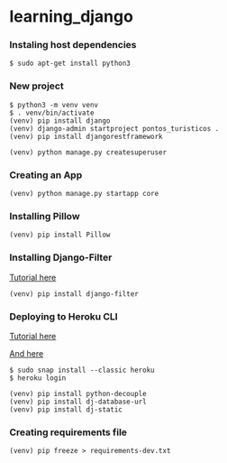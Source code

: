 # learning_django

### Instaling host dependencies
    $ sudo apt-get install python3
    

### New project
    $ python3 -m venv venv
    $ . venv/bin/activate
    (venv) pip install django
    (venv) django-admin startproject pontos_turisticos .
    (venv) pip install djangorestframework
    
    (venv) python manage.py createsuperuser
    
### Creating an App
    (venv) python manage.py startapp core
    
### Installing Pillow
    (venv) pip install Pillow
    
### Installing Django-Filter
[Tutorial here](https://www.django-rest-framework.org/api-guide/filtering/)
    
    (venv) pip install django-filter
    
### Deploying to Heroku CLI

[Tutorial here](https://devcenter.heroku.com/articles/heroku-cli)

[And here](https://devcenter.heroku.com/articles/heroku-cli)
    
    $ sudo snap install --classic heroku
    $ heroku login
    
    (venv) pip install python-decouple
    (venv) pip install dj-database-url
    (venv) pip install dj-static
    
### Creating requirements file

    (venv) pip freeze > requirements-dev.txt

